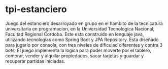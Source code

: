 # tpi-estanciero
Juego del estanciero desarroyado en grupo en el hambito de la tecnicatura universitaria en programacion, en la Universidad Tecnologica Nacional, Facultad Regional Cordoba.
Este esta construido en lenguaje java, utilizando tecnologias como Spring Boot y JPA Repository.
Esta diseñado para jugarlo por consola, con tres niveles de dificulad diferentes y contra 3 bots. 
El juego implementa la logica para poder moverte por el tablero, comprar, vender y alquilar propiedades, sacar tarjetas y guardar y recuperar partidas iniciadas.
